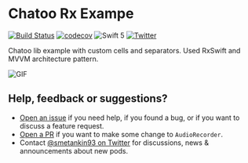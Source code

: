 # Chatoo Rx Exampe

[![Build Status](https://api.travis-ci.org/Smitters/Chatoo-Rx-Example.svg?branch=master)](https://travis-ci.org/Smitters/Chatoo-Rx-Example)
[![codecov](https://codecov.io/gh/Smitters/Chatoo-Rx-Example/branch/master/graph/badge.svg)](https://codecov.io/gh/Smitters/Chatoo-Rx-Example)
![Swift 5](https://img.shields.io/badge/Swift-5-orange.svg)
[![Twitter](https://img.shields.io/badge/contact-@smetankin93-blue.svg?style=flat)](https://twitter.com/smetankin93)

Chatoo lib example with custom cells and separators. 
Used RxSwift and MVVM architecture pattern.

![GIF](https://github.com/Smitters/Chatoo-Rx-Example/blob/master/sample.gif)

## Help, feedback or suggestions?

- [Open an issue](https://github.com/Smitters/Chatoo-Rx-Example/issues/new) if you need help, if you found a bug, or if you want to discuss a feature request.
- [Open a PR](https://github.com/Smitters/Chatoo-Rx-Example/pull/new/master) if you want to make some change to `AudioRecorder`.
- Contact [@smetankin93 on Twitter](https://twitter.com/smetankin93) for discussions, news & announcements about new pods.
